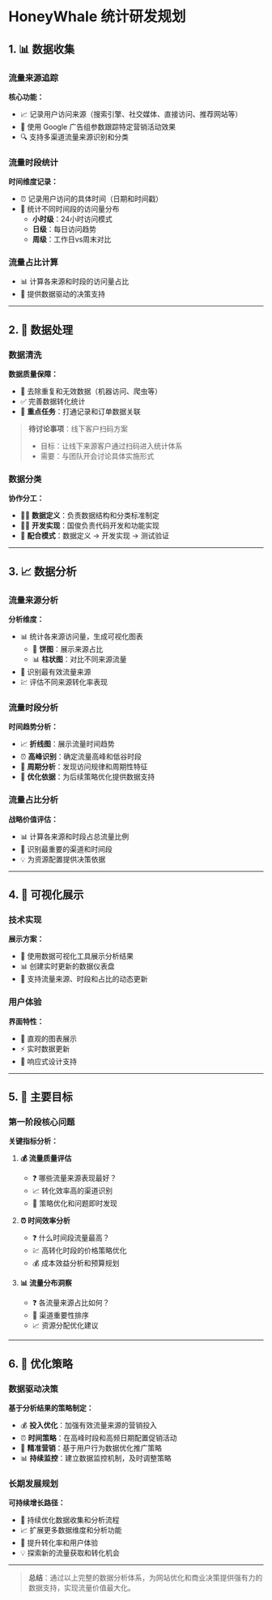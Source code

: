 # HoneyWhale 统计研发规划

## 1. 📊 数据收集

### 流量来源追踪

**核心功能：**
- 📈 记录用户访问来源（搜索引擎、社交媒体、直接访问、推荐网站等）
- 🎯 使用 Google 广告组参数跟踪特定营销活动效果
- 🔍 支持多渠道流量来源识别和分类

### 流量时段统计

**时间维度记录：**
- ⏰ 记录用户访问的具体时间（日期和时间戳）
- 📅 统计不同时间段的访问量分布
  - **小时级**：24小时访问模式
  - **日级**：每日访问趋势
  - **周级**：工作日vs周末对比

### 流量占比计算

- 📊 计算各来源和时段的访问量占比
- 🎯 提供数据驱动的决策支持

---

## 2. 🔄 数据处理

### 数据清洗

**数据质量保障：**
- 🧹 去除重复和无效数据（机器访问、爬虫等）
- ✅ 完善数据转化统计
- 🔗 **重点任务**：打通记录和订单数据关联

> **待讨论事项**：线下客户扫码方案
> - 目标：让线下来源客户通过扫码进入统计体系
> - 需要：与团队开会讨论具体实施形式

### 数据分类

**协作分工：**
- 👨‍💼 **数据定义**：负责数据结构和分类标准制定
- 👨‍💻 **开发实现**：国俊负责代码开发和功能实现
- 🤝 **配合模式**：数据定义 → 开发实现 → 测试验证

---

## 3. 📈 数据分析

### 流量来源分析

**分析维度：**
- 📊 统计各来源访问量，生成可视化图表
  - 🥧 **饼图**：展示来源占比
  - 📊 **柱状图**：对比不同来源流量
- 🎯 识别最有效流量来源
- 💹 评估不同来源转化率表现

### 流量时段分析

**时间趋势分析：**
- 📈 **折线图**：展示流量时间趋势
- ⏰ **高峰识别**：确定流量高峰和低谷时段
- 📅 **周期分析**：发现访问规律和周期性特征
- 🎯 **优化依据**：为后续策略优化提供数据支持

### 流量占比分析

**战略价值评估：**
- 📊 计算各来源和时段占总流量比例
- 🎯 识别最重要的渠道和时间段
- 💡 为资源配置提供决策依据

---

## 4. 📱 可视化展示

### 技术实现

**展示方案：**
- 🎨 使用数据可视化工具展示分析结果
- 📊 创建实时更新的数据仪表盘
- 🔄 支持流量来源、时段和占比的动态更新

### 用户体验

**界面特性：**
- 🎯 直观的图表展示
- ⚡ 实时数据更新
- 📱 响应式设计支持

---

## 5. 🎯 主要目标

### 第一阶段核心问题

**关键指标分析：**

1. **💰 流量质量评估**
   - ❓ 哪些流量来源表现最好？
   - 📈 转化效率高的渠道识别
   - 🔄 策略优化和问题即时发现

2. **⏰ 时间效率分析**
   - ❓ 什么时间段流量最高？
   - 💹 高转化时段的价格策略优化
   - 💰 成本效益分析和预算规划

3. **📊 流量分布洞察**
   - ❓ 各流量来源占比如何？
   - 🎯 渠道重要性排序
   - 📈 资源分配优化建议

---

## 6. 🚀 优化策略

### 数据驱动决策

**基于分析结果的策略制定：**

- 💰 **投入优化**：加强有效流量来源的营销投入
- ⏰ **时间策略**：在高峰时段和高频日期配置促销活动
- 🎯 **精准营销**：基于用户行为数据优化推广策略
- 📊 **持续监控**：建立数据监控机制，及时调整策略

### 长期发展规划

**可持续增长路径：**
- 🔄 持续优化数据收集和分析流程
- 📈 扩展更多数据维度和分析功能
- 🎯 提升转化率和用户体验
- 💡 探索新的流量获取和转化机会

---

> **总结**：通过以上完整的数据分析体系，为网站优化和商业决策提供强有力的数据支持，实现流量价值最大化。